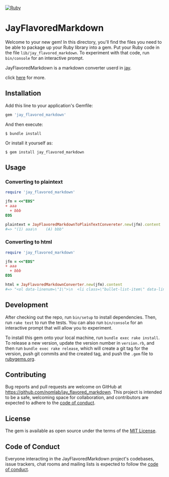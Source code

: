 [![Ruby](https://github.com/matsuda0528/jay_flavored_markdown/actions/workflows/main.yml/badge.svg)](https://github.com/matsuda0528/jay_flavored_markdown/actions/workflows/main.yml)
# JayFlavoredMarkdown

Welcome to your new gem! In this directory, you'll find the files you need to be able to package up your Ruby library into a gem. Put your Ruby code in the file `lib/jay_flavored_markdown`. To experiment with that code, run `bin/console` for an interactive prompt.

JayFlavoredMarkdown is a markdown converter userd in [jay](https://github.com/nomlab/jay).

click [here](https://matsuda0528.github.io/jay/extended_markdown.html) for more.

## Installation

Add this line to your application's Gemfile:

```ruby
gem 'jay_flavored_markdown'
```

And then execute:

    $ bundle install

Or install it yourself as:

    $ gem install jay_flavored_markdown

## Usage

### Converting to plaintext
```ruby
require 'jay_flavored_markdown'

jfm = <<"EOS"
+ aaa
  + bbb
EOS

plaintext = JayFlavoredMarkdownToPlainTextConvereter.new(jfm).content
#=> "(1) aaa\n    (A) bbb"
```

### Converting to html
```ruby
require 'jay_flavored_markdown'

jfm = <<"EOS"
+ aaa
  + bbb
EOS

html = JayFlavoredMarkdownConverter.new(jfm).content
#=> "<ol data-linenum=\"1\">\n  <li class=\"bullet-list-item\" data-linenum=\"1\">\n<span class=\"bullet-list-marker\">(1)</span>aaa\n    <ol data-linenum=\"2\">\n      <li class=\"bullet-list-item\" data-linenum=\"2\">\n<span class=\"bullet-list-marker\">(A)</span>bbb</li>\n    </ol>\n  </li>\n</ol>"
```

## Development

After checking out the repo, run `bin/setup` to install dependencies. Then, run `rake test` to run the tests. You can also run `bin/console` for an interactive prompt that will allow you to experiment.

To install this gem onto your local machine, run `bundle exec rake install`. To release a new version, update the version number in `version.rb`, and then run `bundle exec rake release`, which will create a git tag for the version, push git commits and the created tag, and push the `.gem` file to [rubygems.org](https://rubygems.org).

## Contributing

Bug reports and pull requests are welcome on GitHub at https://github.com/nomlab/jay_flavored_markdown. This project is intended to be a safe, welcoming space for collaboration, and contributors are expected to adhere to the [code of conduct](https://github.com/nomlab/jay_flavored_markdown/blob/master/CODE_OF_CONDUCT.md).

## License

The gem is available as open source under the terms of the [MIT License](https://opensource.org/licenses/MIT).

## Code of Conduct

Everyone interacting in the JayFlavoredMarkdown project's codebases, issue trackers, chat rooms and mailing lists is expected to follow the [code of conduct](https://github.com/nomlab/jay_flavored_markdown/blob/master/CODE_OF_CONDUCT.md).
